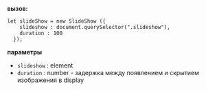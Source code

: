 **вызов:**

    let slideShow = new SlideShow ({
        slideshow : document.querySelector(".slideshow"),
        duration : 100
      });

**параметры**

- `slideshow` : element
- `duration` : number - задержка между появлением и скрытием изображения в display